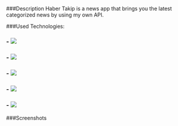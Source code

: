 ###Description
Haber Takip is a news app that brings you the latest categorized news by using my own API.

###Used Technologies:
### - <img src="https://img.shields.io/badge/Python-FFD43B?style=for-the-badge&logo=python&logoColor=blue" />
### - <img src="https://img.shields.io/badge/Flask-000000?style=for-the-badge&logo=flask&logoColor=white" />
### - <img src="https://img.shields.io/badge/Flutter-02569B?style=for-the-badge&logo=flutter&logoColor=white" />
### - <img src="https://img.shields.io/badge/Dart-0175C2?style=for-the-badge&logo=dart&logoColor=white" />
### - <img src="https://img.shields.io/badge/PostgreSQL-316192?style=for-the-badge&logo=postgresql&logoColor=white" />

###Screenshots
